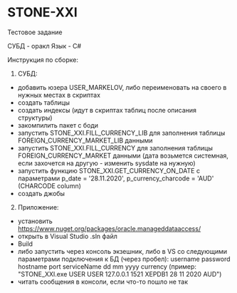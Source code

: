 # STONE-XXI
Тестовое задание

СУБД - оракл
Язык - С#

Инструкция по сборке:
1) СУБД:
  - добавить юзера USER_MARKELOV, либо переименовать на своего в нужных местах в скриптах
  - создать таблицы
  - создать индексы (идут в скриптах таблиц после описания структуры)
  - закомпилить пакет с боди
  - запустить STONE_XXI.FILL_CURRENCY_LIB для заполнения таблицы FOREIGN_CURRENCY_MARKET_LIB данными
  - запустить STONE_XXI.FILL_CURRENCY для заполнения таблицы FOREIGN_CURRENCY_MARKET данными (дата возьмется системная, если захочется на другую - изменить sysdate на нужную)
  - запустить функцию STONE_XXI.GET_CURRENCY_ON_DATE с параметрами p_date = '28.11.2020', p_currency_charcode = 'AUD' (CHARCODE column)
  - создать джобы
  
2) Приложение:
  - установить https://www.nuget.org/packages/oracle.manageddataaccess/
  - открыть в Visual Studio .sln файл
  - Build
  - либо запустить через консоль экзешник, либо в VS со следующими параметрами подключения к БД (через пробел): 
      username password hostname port serviceName dd mm yyyy currency (пример: "STONE_XXI.exe USER USER 127.0.0.1 1521 XEPDB1 28 11 2020 AUD")
  - читать сообщения в консоли, если что-то пошло не так
